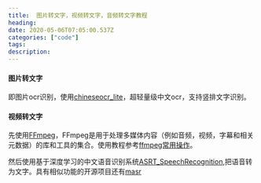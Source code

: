 ```yaml
---
title:  图片转文字，视频转文字，音频转文字教程
heading:
date: 2020-05-06T07:05:00.537Z
categories: ["code"]
tags: 
description: 
---
```



#### 图片转文字

即图片ocr识别，使用[chineseocr_lite](https://github.com/ouyanghuiyu/chineseocr_lite)，超轻量级中文ocr，支持竖排文字识别。


#### 视频转文字

先使用[FFmpeg](https://github.com/FFmpeg/FFmpeg)，FFmpeg是用于处理多媒体内容（例如音频，视频，字幕和相关元数据）的库和工具的集合。使用教程参考[ffmpeg常用操作](https://gist.github.com/biezhi/6115ca2dac43b52fb0a349158d8f5086)。

然后使用基于深度学习的中文语音识别系统[ASRT_SpeechRecognition](https://github.com/nl8590687/ASRT_SpeechRecognition),把语音转为文字。具有相似功能的开源项目还有[masr](https://github.com/libai3/masr)




